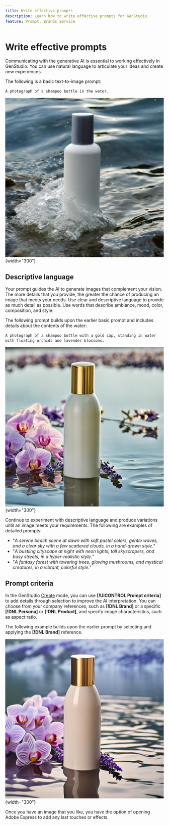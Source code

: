 ```yaml
---
title: Write effective prompts
description: Learn how to write effective prompts for GenStudio.
feature: Prompt, Brands Service
---
```


# Write effective prompts

Communicating with the generative AI is essential to working effectively in GenStudio. You can use natural language to articulate your ideas and create new experiences.

The following is a basic text-to-image prompt:

```text
A photograph of a shampoo bottle in the water.
```

![Simple bottle in water](../assets/prompt-shampoo-simple.jpg "A simple photo of a bottle in water."){width="300"}

## Descriptive language

Your prompt guides the AI to generate images that complement your vision. The more details that you provide, the greater the chance of producing an image that meets your needs. Use clear and descriptive language to provide as much detail as possible. Use words that describe ambiance, mood, color, composition, and style.

The following prompt builds upon the earlier basic prompt and includes details about the contents of the water:

```text
A photograph of a shampoo bottle with a gold cap, standing in water with floating orchids and lavender blossoms.
```

![Spa detailed bottle in water](../assets/prompt-shampoo-descriptive.jpg "A spa-style photo of a bottle in water with orchids and lavender flowers."){width="300"}

Continue to experiment with descriptive language and produce variations until an image meets your requirements. The following are examples of detailed prompts:

- "_A serene beach scene at dawn with soft pastel colors, gentle waves, and a clear sky with a few scattered clouds, in a hand-drawn style._"
- "_A bustling cityscape at night with neon lights, tall skyscrapers, and busy streets, in a hyper-realistic style._"
- "_A fantasy forest with towering trees, glowing mushrooms, and mystical creatures, in a vibrant, colorful style._"

## Prompt criteria

In the GenStudio [Create](./create/overview.md) mode, you can use **[!UICONTROL Prompt criteria]** to add details through selection to improve the AI interpretation. You can choose from your company references, such as **[!DNL Brand]** or a specific **[!DNL Persona]** or **[!DNL Product]**, and specify image characteristics, such as aspect ratio.

The following example builds upon the earlier prompt by selecting and applying the **[!DNL Brand]** reference.

![Brand-styled bottle in water](../assets/prompt-shampoo-brand.jpg "Brand-styled photo of a bottle in water."){width="300"}

Once you have an image that you like, you have the option of opening Adobe Express to add any last touches or effects.
